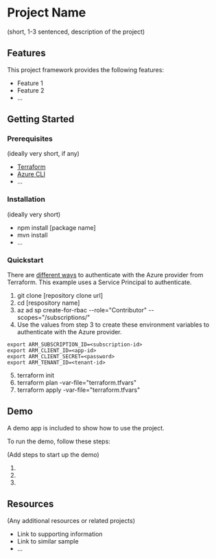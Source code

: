 # Project Name

(short, 1-3 sentenced, description of the project)

## Features

This project framework provides the following features:

* Feature 1
* Feature 2
* ...

## Getting Started

### Prerequisites

(ideally very short, if any)

- [Terraform](https://www.terraform.io/downloads.html)
- [Azure CLI](https://docs.microsoft.com/en-us/cli/azure/install-azure-cli)
- ...

### Installation

(ideally very short)

- npm install [package name]
- mvn install
- ...

### Quickstart
There are [different ways](https://www.terraform.io/docs/providers/azurerm/guides/service_principal_client_secret.html) to authenticate with the Azure provider from Terraform. This example uses a Service Principal to authenticate. 

1. git clone [repository clone url]
2. cd [respository name]
3. az ad sp create-for-rbac --role="Contributor" --scopes="/subscriptions/<your-subscription-id>"
4. Use the values from step 3 to create these environment variables to authenticate with the Azure provider.
```
export ARM_SUBSCRIPTION_ID=<subscription-id>
export ARM_CLIENT_ID=<app-id>
export ARM_CLIENT_SECRET=<password>
export ARM_TENANT_ID=<tenant-id>
```
5. terraform init
6. terraform plan -var-file="terraform.tfvars"
7. terraform apply -var-file="terraform.tfvars"


## Demo

A demo app is included to show how to use the project.

To run the demo, follow these steps:

(Add steps to start up the demo)

1.
2.
3.

## Resources

(Any additional resources or related projects)

- Link to supporting information
- Link to similar sample
- ...
